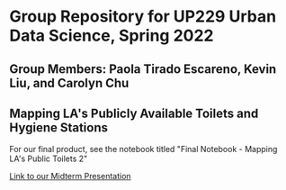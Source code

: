 # Group Repository for UP229 Urban Data Science, Spring 2022
## Group Members: Paola Tirado Escareno, Kevin Liu, and Carolyn Chu

## Mapping LA's Publicly Available Toilets and Hygiene Stations
For our final product, see the notebook titled "Final Notebook - Mapping LA's Public Toilets 2"

[Link to our Midterm Presentation](https://docs.google.com/presentation/d/1zg8gr0WZA8f7jhdriqbgbbaRfGTXtuBbb20xWPOFCPY/edit?usp=sharing)
